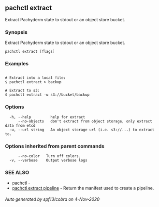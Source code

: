 ## pachctl extract

Extract Pachyderm state to stdout or an object store bucket.

### Synopsis

Extract Pachyderm state to stdout or an object store bucket.

```
pachctl extract [flags]
```

### Examples

```

# Extract into a local file:
$ pachctl extract > backup

# Extract to s3:
$ pachctl extract -u s3://bucket/backup
```

### Options

```
  -h, --help         help for extract
      --no-objects   don't extract from object storage, only extract data from etcd
  -u, --url string   An object storage url (i.e. s3://...) to extract to.
```

### Options inherited from parent commands

```
      --no-color   Turn off colors.
  -v, --verbose    Output verbose logs
```

### SEE ALSO

* [pachctl](pachctl.md)	 - 
* [pachctl extract pipeline](pachctl_extract_pipeline.md)	 - Return the manifest used to create a pipeline.

###### Auto generated by spf13/cobra on 4-Nov-2020
